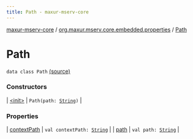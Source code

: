 ```yaml
---
title: Path - maxur-mserv-core
---
```


[maxur-mserv-core](../../index.html) / [org.maxur.mserv.core.embedded.properties](../index.html) / [Path](.)

# Path

`data class Path` [(source)](https://github.com/myunusov/maxur-mserv/tree/master/maxur-mserv-core/src/main/kotlin/org/maxur/mserv/core/embedded/properties/Path.kt#L3)

### Constructors

| [&lt;init&gt;](-init-.html) | `Path(path: `[`String`](https://kotlinlang.org/api/latest/jvm/stdlib/kotlin/-string/index.html)`)` |

### Properties

| [contextPath](context-path.html) | `val contextPath: `[`String`](https://kotlinlang.org/api/latest/jvm/stdlib/kotlin/-string/index.html) |
| [path](path.html) | `val path: `[`String`](https://kotlinlang.org/api/latest/jvm/stdlib/kotlin/-string/index.html) |

